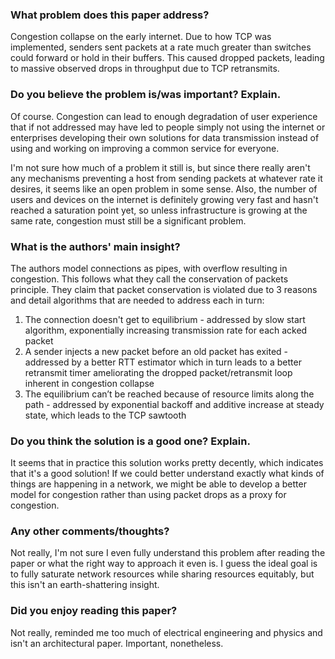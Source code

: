 ### What problem does this paper address?

Congestion collapse on the early internet. Due to how TCP was implemented, senders sent packets at a rate much greater than switches could forward or hold in their buffers. This caused dropped packets, leading to massive observed drops in throughput due to TCP retransmits.

### Do you believe the problem is/was important? Explain.

Of course. Congestion can lead to enough degradation of user experience that if not addressed may have led to people simply not using the internet or enterprises developing their own solutions for data transmission instead of using and working on improving a common service for everyone. 

I'm not sure how much of a problem it still is, but since there really aren't any mechanisms preventing a host from sending packets at whatever rate it desires, it seems like an open problem in some sense. Also, the number of users and devices on the internet is definitely growing very fast and hasn't reached a saturation point yet, so unless infrastructure is growing at the same rate, congestion must still be a significant problem.

### What is the authors' main insight?

The authors model connections as pipes, with overflow resulting in congestion. This follows what they call the conservation of packets principle. They claim that packet conservation is violated due to 3 reasons and detail algorithms that are needed to address each in turn: 

1) The connection doesn't get to equilibrium - addressed by slow start algorithm, exponentially increasing transmission rate for each acked packet
2) A sender injects a new packet before an old packet has exited - addressed by a better RTT estimator which in turn leads to a better retransmit timer ameliorating the dropped packet/retransmit loop inherent in congestion collapse
3) The equilibrium can’t be reached because of resource limits along the path - addressed by exponential backoff and additive increase at steady state, which leads to the TCP sawtooth

### Do you think the solution is a good one? Explain.

It seems that in practice this solution works pretty decently, which indicates that it's a good solution! If we could better understand exactly what kinds of things are happening in a network, we might be able to develop a better model for congestion rather than using packet drops as a proxy for congestion.

### Any other comments/thoughts?

Not really, I'm not sure I even fully understand this problem after reading the paper or what the right way to approach it even is. I guess the ideal goal is to fully saturate network resources while sharing resources equitably, but this isn't an earth-shattering insight.

### Did you enjoy reading this paper?

Not really, reminded me too much of electrical engineering and physics and isn't an architectural paper. Important, nonetheless.